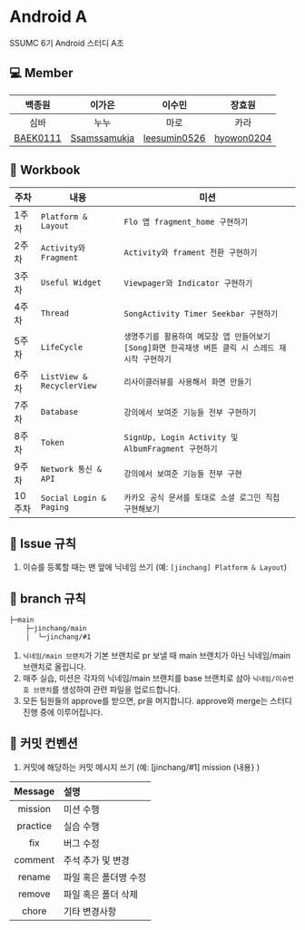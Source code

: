 # Android A
SSUMC 6기 Android 스터디 A조

## 💻 Member
| 백종원 | 이가은 | 이수민 | 장효원 |
| :---------:|:----------:|:----------:|:----------:|
| 심바 | 누누 | 마로 | 카라 |
| [BAEK0111](https://github.com/BAEK0111) | [Ssamssamukja](https://github.com/Ssamssamukja) | [leesumin0526](https://github.com/leesumin0526) | [hyowon0204](https://github.com/hyowon0204) |

## 📖 Workbook
| 주차 | 내용 |  미션  | 
| --- | --- | --- |
| 1주차 | `Platform & Layout` |  `Flo 앱 fragment_home 구현하기` |
| 2주차 | `Activity와 Fragment` |  `Activity와 frament 전환 구현하기` |
| 3주차 | `Useful Widget` |  `Viewpager와 Indicator 구현하기` |
| 4주차 | `Thread` | `SongActivity Timer Seekbar 구현하기` |
| 5주차 | `LifeCycle`|  `생명주기를 활용하여 메모장 앱 만들어보기` `[Song]화면 한곡재생 버튼 클릭 시 스레드 재시작 구현하기` |
| 6주차 | `ListView & RecyclerView` |  `리사이클러뷰를 사용해서 화면 만들기` |
| 7주차 | `Database` |  `강의에서 보여준 기능들 전부 구현하기` |
| 8주차 | `Token` |  `SignUp, Login Activity 및 AlbumFragment 구현하기` |
| 9주차 | `Network 통신 & API` |  `강의에서 보여준 기능들 전부 구현` |
| 10주차 | `Social Login & Paging`|  `카카오 공식 문서를 토대로 소셜 로그인 직접 구현해보기` |

## 🌳 Issue 규칙
1. 이슈를 등록할 때는 맨 앞에 닉네임 쓰기 (예: `[jinchang] Platform & Layout`)

## 🌳 branch 규칙
```bash
├─main
    ├─jinchang/main
    │  └─jinchang/#1
```
1. `닉네임/main 브랜치`가 기본 브랜치로 pr 보낼 때 main 브랜치가 아닌 닉네임/main 브랜치로 올립니다.
2. 매주 실습, 미션은 각자의 닉네임/main 브랜치를 base 브랜치로 삼아 `닉네임/이슈번호 브랜치`를 생성하여 관련 파일을 업로드합니다.
3. 모든 팀원들의 approve를 받으면, pr을 머지합니다. approve와 merge는 스터디 진행 중에 이루어집니다.

## 🔖 커밋 컨벤션
1. 커밋에 해당하는 커밋 메시지 쓰기 (예: [jinchang/#1] mission {내용} )


| Message  | 설명                                              |
| :------: | :------------------------------------------------ |
|   mission   | 미션 수행                                  |
|   practice   | 실습 수행                             |
|  fix   | 버그 수정 |  
| comment | 주석 추가 및 변경                                     |
|  rename   | 파일 혹은 폴더명 수정                |
|  remove   | 파일 혹은 폴더 삭제                |
|  chore   | 기타 변경사항                |
